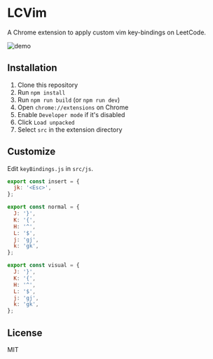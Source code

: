 # LCVim

A Chrome extension to apply custom vim key-bindings on LeetCode.

![demo](https://user-images.githubusercontent.com/17039389/63363879-6acca380-c3af-11e9-8568-26d8d64f2c6c.gif)

## Installation

1. Clone this repository
1. Run `npm install`
1. Run `npm run build` (or `npm run dev`)
1. Open `chrome://extensions` on Chrome
1. Enable `Developer mode` if it's disabled
1. Click `Load unpacked`
1. Select `src` in the extension directory

## Customize

Edit `keyBindings.js` in `src/js`.

```javascript
export const insert = {
  jk: '<Esc>',
};

export const normal = {
  J: '}',
  K: '{',
  H: '^',
  L: '$',
  j: 'gj',
  k: 'gk',
};

export const visual = {
  J: '}',
  K: '{',
  H: '^',
  L: '$',
  j: 'gj',
  k: 'gk',
};
```

## License

MIT
